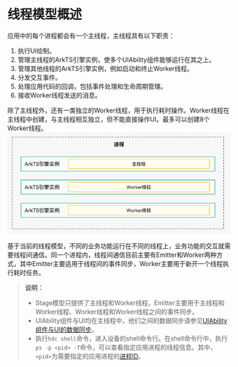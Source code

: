 # 线程模型概述

应用中的每个进程都会有一个主线程，主线程具有以下职责：

1. 执行UI绘制。
2. 管理主线程的ArkTS引擎实例，使多个UIAbility组件能够运行在其之上。
3. 管理其他线程的ArkTS引擎实例，例如启动和终止Worker线程。
4. 分发交互事件。
5. 处理应用代码的回调，包括事件处理和生命周期管理。
6. 接收Worker线程发送的消息。

除了主线程外，还有一类独立的Worker线程，用于执行耗时操作。Worker线程在主线程中创建，与主线程相互独立，但不能直接操作UI。最多可以创建8个Worker线程。  
![thread-model-stage](figures/thread-model-stage.png)

基于当前的线程模型，不同的业务功能运行在不同的线程上，业务功能的交互就需要线程间通信。同一个进程内，线程间通信目前主要有Emitter和Worker两种方式，其中Emitter主要适用于线程间的事件同步，Worker主要用于新开一个线程执行耗时任务。

> **说明：**
>
> - Stage模型只提供了主线程和Worker线程，Emitter主要用于主线程和Worker线程、Worker线程和Worker线程之间的事件同步。
> - UIAbility组件与UI均在主线程中，他们之间的数据同步请参见[UIAbility组件与UI的数据同步](uiability-data-sync-with-ui.md)。
> - 执行`hdc shell`命令，进入设备的shell命令行。在shell命令行中，执行`ps -p <pid> -T`命令，可以查看指定应用进程的线程信息。其中，`<pid>`为需要指定的应用进程的[进程ID](process-model-stage.md)。
